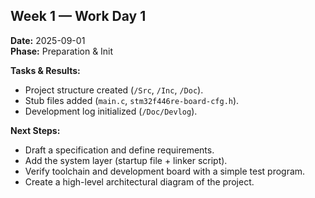 ## Week 1 — Work Day 1
**Date:** 2025-09-01  
**Phase:** Preparation & Init  

**Tasks & Results:**

* Project structure created (`/Src`, `/Inc`, `/Doc`).
* Stub files added (`main.c`, `stm32f446re-board-cfg.h`).
* Development log initialized (`/Doc/Devlog`).

**Next Steps:**

* Draft a specification and define requirements.
* Add the system layer (startup file + linker script).
* Verify toolchain and development board with a simple test program.
* Create a high-level architectural diagram of the project.
